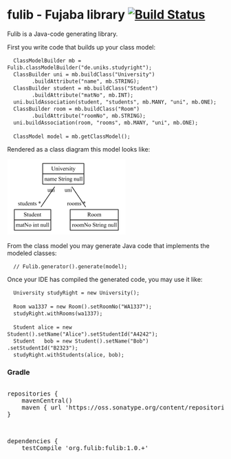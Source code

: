 # fulib - Fujaba library [![Build Status](https://travis-ci.org/fujaba/fulib.svg?branch=master)](https://travis-ci.org/fujaba/fulib)

Fulib is a Java-code generating library.

First you write code that builds up your class model:

<!-- insert_code_fragment: test4FulibReadme.classmodel -->
      ClassModelBuilder mb = Fulib.classModelBuilder("de.uniks.studyright");
      ClassBuilder uni = mb.buildClass("University")
            .buildAttribute("name", mb.STRING);
      ClassBuilder student = mb.buildClass("Student")
            .buildAttribute("matNo", mb.INT);
      uni.buildAssociation(student, "students", mb.MANY, "uni", mb.ONE);
      ClassBuilder room = mb.buildClass("Room")
            .buildAttribute("roomNo", mb.STRING);
      uni.buildAssociation(room, "rooms", mb.MANY, "uni", mb.ONE);

      ClassModel model = mb.getClassModel();
<!-- end_code_fragment: -->

Rendered as a class diagram this model looks like:

![simple class diagram](doc/images/SimpleClassDiagram.png)

From the class model you may generate Java code that implements the modeled classes:

<!-- insert_code_fragment: test4FulibReadme.generate -->
      // Fulib.generator().generate(model);
<!-- end_code_fragment: -->

Once your IDE has compiled the generated code, you may use it like:

<!-- insert_code_fragment: StudyRightUserStories.testSimpleObjectModel -->
      University studyRight = new University();

      Room wa1337 = new Room().setRoomNo("WA1337");
      studyRight.withRooms(wa1337);

      Student alice = new Student().setName("Alice").setStudentId("A4242");
      Student   bob = new Student().setName("Bob")  .setStudentId("B2323");
      studyRight.withStudents(alice, bob);
<!-- end_code_fragment: -->

### Gradle

<pre>
<!-- insert_code_fragment: gradle.repositories -->
repositories {
    mavenCentral()
    maven { url 'https://oss.sonatype.org/content/repositories/snapshots' }
}
<!-- end_code_fragment: -->
</pre>

<pre>
<!-- insert_code_fragment: gradle.dependencies -->
dependencies {
    testCompile 'org.fulib:fulib:1.0.+'
<!-- end_code_fragment: -->
</pre>